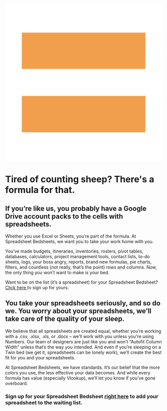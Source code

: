 <html>
<head>
  <link rel="stylesheet" type="text/css" href="stylesheet.css">
  <link rel="stylesheet" href="https://cdnjs.cloudflare.com/ajax/libs/font-awesome/4.7.0/css/font-awesome.min.css">
</head>
  <body>
  <img id="logo" src="Logo_Updated.png" alt="Spreadsheet Bedsheets Logo" style="padding:0,0,10,0">
  <div id="headersocial"><a href="https://www.instagram.com/spreadsheetbedsheets/?hl=en" class="fa fa-instagram" target="_blank"></a>
    <a href="#" class="fa fa-twitter"></a></div>
<div id="intromessageshape">
<h1 id="intromessage">Tired of counting sheep? There's a formula for that.</h1>
</div>
    <div class="productimage2"
         </div>
<div id="landingpagetext">
<h2 id="landingpageheading">If you’re like us, you probably have a Google Drive account packs to the cells with spreadsheets.</h2>
<p class="landingpage">Whether you use Excel or Sheets, you’re part of the formula. At Spreadsheet Bedsheets, we want you to take your work home with you.</p>
<p class="landingpage">You’ve made budgets, itineraries, inventories, rosters, pivot tables, databases, calculators, project management tools, contact lists, to-do sheets, logs, your boss angry, reports, brand new formulas, pie charts, filters, and countless (not really, that’s the point) rows and columns. Now, the only thing you won’t want to make is your bed.</p>
<p class="landingpage">Want to be on the list (it’s a spreadsheet) for your Spreadsheet Bedsheet? <a href="http://bit.ly/2FvG6Le" target="_blank">Click here </a>to sign up for yours.</p>
</div>
<div class="landingimage">
</div>
<div id="productpage">
<h2 id="productpageheading">You take your spreadsheets seriously, and so do we. You worry about your spreadsheets, we’ll take care of the quality of your sleep.</h2>
<p class="productpage">We believe that all spreadsheets are created equal, whether you’re working with a .csv, .xlsx, .xls, or .docx – we’ll work with you unless you're using Numbers. Our team of designers are just like you and won’t “Autofit Column Width” unless that’s the way you intended. And even if you’re sleeping on a Twin bed (we get it, spreadsheets can be lonely work), we’ll create the best fit for you and your spreadsheets.</p>
<p class="productpage">At Spreadsheet Bedsheets, we have standards. It’s our belief that the more colors you use, the less effective your data becomes. And while every formula has value (especially Vlookup), we’ll let you know if you’ve gone overboard.</p>
</div>
<div class="productimage">
    </div>
<div id="footer">
<h3 id="footertext">Sign up for your Spreadsheet Bedsheet <a href="http://bit.ly/2FvG6Le" target="_blank">right here</a> to add your spreadsheet to the waiting list.</h2>
</div>
<a href="https://www.instagram.com/spreadsheetbedsheets/?hl=en" class="fa fa-instagram" target="_blank"></a>
<a href="#" class="fa fa-twitter"></a>
</body>
</html>
